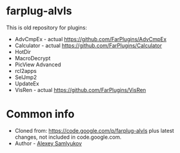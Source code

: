 # farplug-alvls
This is old repository for plugins:
* AdvCmpEx - actual https://github.com/FarPlugins/AdvCmpEx
* Calculator - actual https://github.com/FarPlugins/Calculator
* HotDir
* MacroDecrypt
* PicView Advanced
* rcl2apps
* SelJmp2
* UpdateEx
* VisRen - actual https://github.com/FarPlugins/VisRen

# Common info
* Cloned from: https://code.google.com/p/farplug-alvls plus latest changes, not included in code.google.com. 
* Author - [Alexey Samlyukov](https://forum.farmanager.com/memberlist.php?mode=viewprofile&u=4)

